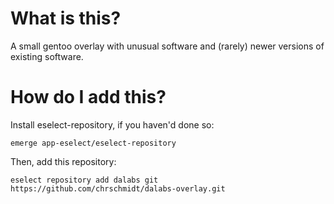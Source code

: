 # What is this?

A small gentoo overlay with unusual software and (rarely) newer versions of existing software.

# How do I add this?

Install eselect-repository, if you haven'd done so:

    emerge app-eselect/eselect-repository

Then, add this repository:

    eselect repository add dalabs git https://github.com/chrschmidt/dalabs-overlay.git
